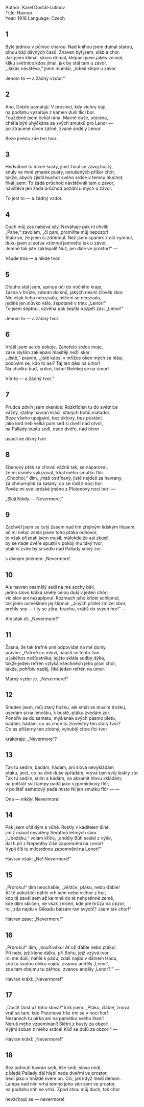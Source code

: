 Author: Karel Dostál-Lutinov  
Title: Havran  
Year: 1918
Language: Czech  

## 1

Bylo jednou v půlnoc charou. Nad knihou jsem dumal starou,  
plnou bájí dávných časů. Znaven byl jsem, sláb a chor.  
Jak jsem klímal, skoro dřímal, klepání jsem jakés vnímal,  
kliku světnice kdos jímal, jak by stál tam u závor.  
„Jakás návštěva,“ jsem mumlal, „kdosi klepe u závor.  

Jenom to — a žádný vzdor.“  

## 2

Ano. Dobře pamatuji: V prosinci, kdy vichry dují,  
na podlahu vyzařuje z kamen duši tlící bor.  
Toužebně jsem čekal rána. Marně duše, utýrána,  
chtěla býti uhýčkána ze svých smutků pro Lenor —  
po ztracené dívce zářné, zvané anděly Lenor.  

Beze jména zde ten tvor.  

## 3

Hedvábné tu divné šusty, jimiž hnul se závoj hustý,  
snuly ve mně zmatek pustý, netušených příšer chór,  
takže, abych zjistil buchot svého srdce v temnu hluchot,  
říkal jsem: To žádá průchod návštěvník tam u závor,  
návštěva jen žádá průchod pozdní u mých u závor.  

To jest to — a žádný vzdor.  

## 4

Duch můj zas nabývá síly. Neváhaje pak ni chvíli:  
„Pane,“ zavolám, „či paní, promiňte můj nepozor!  
Stalo se, že jsem si zdřímnul. Než jsem spánek z očí vymnul,  
tluku jsem si sotva všimnul jemného tak u závor.  
Jemně tak jste zaklepali! Nuž, jen dále ve prostor!“ —  

Všude tma — a nikde tvor.  

## 5

Dlouho stál jsem, upíraje oči do nočního kraje,  
žasna v hrůze, zabrán do snů, jakých nesnil člověk skor.  
Nic však ticha nerozválo, mlčení se neozvalo,  
jediné jen slůvko válo, šepotané v tmu: „Lenor!“  
To jsem šeptnul, ozvěna pak šeptla nazpět zas: „Lenor!“  

Jenom to — a žádný tvor.  

## 6

Vrátil jsem se do pokoje. Zahořelo srdce moje,  
zase slyším zaklepání hlasitěji nežli skor.  
„Jistě,“ pravím, „jistě kdosi v mřížce oken mých se hlásí,  
podívám se, kdo to asi? Taj ten děsí na úmor!  
Na chvilku buď, srdce, ticho! Nelekej se na úmor!  

Vítr to — a žádný tvor.“  

## 7

Prudce zdvih jsem okenice: Rozkřídlen tu do světnice  
vážný, statný havran kráčí, starých bohů matador.  
Beze všeho upejpání, bez úklony, bez postání,  
jako lord neb velká paní sed si dveří nad otvor,  
na Pallady bustu sedl, nade dvéře, nad otvor  

usadil se divný tvor.  

## 8

Ebenový pták se choval vážně tak, se naparoval,  
že mi úsměv vyluzoval, trhal mého smutku flór.  
„Chochol,“ dím, „máš ostříhaný, jistě nejdeš za havrany,  
za chmurnými za satany, co se rodí z noci hor.  
Pověz mi své lordské jméno z Plutonovy noci hor! —  

„Sluji Nikdy — Nevermore.“  

## 9

Zachvěl jsem se celý žasem nad tím zřejmým lidským hlasem,  
ač mi nebyl zcela jasen toho ptáka odhovor,  
to však přiznati jsem musil, málokdo že asi zkusil,  
by se nade dvéře spustil v pokoji mu taký tvor,  
pták či zvíře by si sedlo nad Pallady snivý zor  

s divným jménem: ‚Nevermore‘.  

## 10

Ale havran osamělý sedí na mé sochy běli,  
jedno slovo kráká smělý celou duší v jeden chór;  
víc slov ani nezapípnul. Rozmach jeho křídel schlípnul,  
tak jsem úsměškem jej štípnul: „Jiných přátel zmizel sbor,  
prchly sny — i ty se zítra, brachu, vrátíš do svých hor!“ —  

Ale pták dí: „Nevermore!“  

## 11

Žasna, že tak trefně umí odpovídat na mé dumy,  
pravím: „Patrně co mluví, naučil se tento tvor  
u jakéhos nešťastníka, jejžto sklála sudby dýka,  
takže jeden refrén vzlyká všechněch jeho písní chór,  
takže, pohřbiv naděj, říká jeden refrén na úmor:  

Marný vzdor je. „Nevermore!“  

## 12

Smuten jsem, můj starý hošku, ale smát se musím trošku,  
usedám si na lenošku, k bustě, ptáku zvedám zor.  
Ponořiv se do sametu, myšlenek svých pásmo pletu,  
badám, hádám, co as chce tu zlověstný ten starý tvor?  
Co as příšerný ten zlobný, vyhublý chce říci tvor  

krákoraje: „Nevermore“?  

## 13

Tak tu sedím, badám, hádám, ani slova nevykládám  
ptáku, jenž, co na dně duše spřádám, vrývá tam svůj lesklý zor.  
Tak tu sedím, sním a bádám, na aksamit hlavu skládám;  
na polštář svit lampy padá jako vzpomínkový flór,  
v polštář sametový padá místo Ní jen smutku flór — —  

Ona — nikdy! Nevermore!  

## 14

Pak jsem cítil dým a vůně. Rostly v kaditelen lůně,  
jimiž mával neviděný Serafínů letmých sbor.  
„Ubožáku,“ volám křiče, „anděly Bůh seslal z výše,  
dal ti pít z Nepenthy číše zapomnění na Lenor!  
Vypij číš tu milosrdnou zapomnění na Lenor!“  

Havran však: „Ne! Nevermore!“  

## 15

„Proroku!“ dím neocháble, „věštče, ptáku, nebo ďáble!  
Ať tě pokušitel náhle vrh sem nebo vichor z hor,  
kdo tě zavál sem až ke mně do té nehostinné země,  
kde dlím sklíčen, ne však zničen, kde jde hrůza na obzor,  
rci, zda najdu v Gileadu balzám ran svých!? Jsem tak chor!“  

Havran zase: „Nevermore!“  

## 16

„Proroku!“ dím, „bouřliváku! Ať už ďáble nebo ptáku!  
Při nebi, jež klene dálku, při Bohu, jejž vzývá tvor,  
rci mé duši, náhlé k pádu, zdali najdu v dálném Hádu,  
zda tu svatou dívku najdu, zvanou anděly ‚Lenor‘,  
zda tam obejmu tu zářnou, zvanou anděly ‚Lenor?‘“ —  

Havran krákl: „Nevermore!“  

## 17

„Dosti! Dost už toho slova!“ křik jsem. „Ptáku, ďáble, znova  
vrať se tam, kde Plutonova říše tmí se v noci hor!  
Nezanech tu pírka ani na památku svého lhaní!  
Neruš mého vzpomínání! Slétni z busty za obzor!  
Vyjmi zoban z mého srdce! Kliď se dolů za obzor!“ —  

Havran krákl: „Nevermore!“  

## 18

Bez pohnutí havran sedí, tiše sedí, slova nedí,  
z bledé Pallady dál hledí nade dveřmi ve prostor.  
Sedí jako v hnízdě svém on. Oči, jak když hledí démon.  
Lampa nad ním vrhá temno jeho stín sem ve prostor,  
na podlahu stín se vrhá. Zpod stínu můj duch, tak chor  

nevzchopí se — nevermore!  
